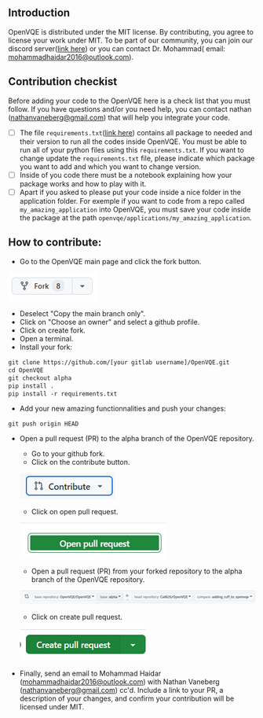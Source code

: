 
## Introduction

OpenVQE is distributed under the MIT license. By contributing, you agree to license your work under MIT. 
To be part of our community, you can join our discord server([link here](https://discord.gg/fBr5MQ34)) or you can contact Dr. Mohammad( email: mohammadhaidar2016@outlook.com).

## Contribution checkist

Before adding your code to the OpenVQE here is a check list that you must follow. If you have questions and/or you need help, you can contact nathan (nathanvaneberg@gmail.com) that will help you integrate your code.  

- [ ] The file `requirements.txt`([link here](https://github.com/OpenVQE/OpenVQE/blob/alpha/requirements.txt)) contains all package to needed and their version to run all the codes inside OpenVQE. You must be able to run all of your python files using this `requirements.txt`. If you want to change update the `requirements.txt` file, please indicate which package you want to add and which you want to change version. 
- [ ] Inside of you code there must be a notebook explaining how your package works and how to play with it.
- [ ] Apart if you asked to please put your code inside a nice folder in the application folder. For exemple if you want to code from a repo called `my_amazing_application` into OpenVQE, you must save your code inside the package at the path `openvqe/applications/my_amazing_application`.

## How to contribute:

- Go to the OpenVQE main page and click the fork button.

![alt text](images/image-6.png)
- Deselect "Copy the main branch only".
- Click on "Choose an owner" and select a github profile.
- Click on create fork.
- Open a terminal.
- Install your fork: 
```shell
git clone https://github.com/[your gitlab username]/OpenVQE.git
cd OpenVQE
git checkout alpha
pip install .
pip install -r requirements.txt
```
- Add your new amazing functionnalities and push your changes: 
```shell
git push origin HEAD
```
- Open a pull request (PR) to the alpha branch of the OpenVQE repository.
    - Go to your github fork.
    - Click on the contribute button.

    ![alt text](images/image.png)
    - Click on open pull request.

    ![alt text](images/image-2.png)
    - Open a pull request (PR) from your forked repository to the alpha branch of the OpenVQE repository.

    ![alt text](images/image-3.png)
    - Click on create pull request.

    ![alt text](images/image-4.png)
- Finally, send an email to Mohammad Haidar (mohammadhaidar2016@outlook.com) with Nathan Vaneberg (nathanvaneberg@gmail.com) cc'd. Include a link to your PR, a description of your changes, and confirm your contribution will be licensed under MIT.